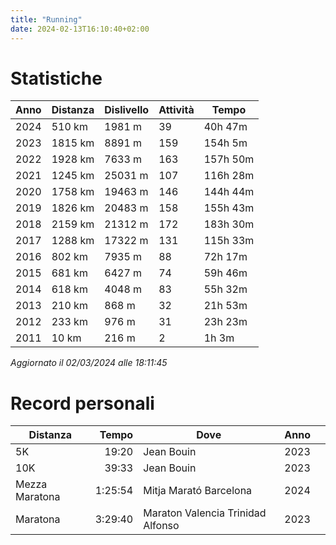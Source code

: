 ```yaml
---
title: "Running"
date: 2024-02-13T16:10:40+02:00
---
```


# Statistiche

| Anno | Distanza | Dislivello | Attività |    Tempo |
|------|----------|------------|----------|----------|
| 2024 |   510 km |     1981 m |       39 |  40h 47m |
| 2023 |  1815 km |     8891 m |      159 | 154h  5m |
| 2022 |  1928 km |     7633 m |      163 | 157h 50m |
| 2021 |  1245 km |    25031 m |      107 | 116h 28m |
| 2020 |  1758 km |    19463 m |      146 | 144h 44m |
| 2019 |  1826 km |    20483 m |      158 | 155h 43m |
| 2018 |  2159 km |    21312 m |      172 | 183h 30m |
| 2017 |  1288 km |    17322 m |      131 | 115h 33m |
| 2016 |   802 km |     7935 m |       88 |  72h 17m |
| 2015 |   681 km |     6427 m |       74 |  59h 46m |
| 2014 |   618 km |     4048 m |       83 |  55h 32m |
| 2013 |   210 km |      868 m |       32 |  21h 53m |
| 2012 |   233 km |      976 m |       31 |  23h 23m |
| 2011 |    10 km |      216 m |        2 |   1h  3m |

_Aggiornato il 02/03/2024 alle 18:11:45_

# Record personali

| Distanza       |   Tempo | Dove                              | Anno |   |
|----------------|--------:|-----------------------------------|------|---|
| 5K             |   19:20 | Jean Bouin                        | 2023 |   |
| 10K            |   39:33 | Jean Bouin                        | 2023 |   |
| Mezza Maratona | 1:25:54 | Mitja Marató Barcelona            | 2024 |   |
| Maratona       | 3:29:40 | Maraton Valencia Trinidad Alfonso | 2023 |   |
